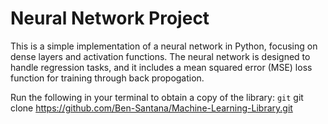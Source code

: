 # Neural Network Project

This is a simple implementation of a neural network in Python, focusing on dense layers and activation functions. The neural network is designed to handle regression tasks, and it includes a mean squared error (MSE) loss function for training through back propogation.

Run the following in your terminal to obtain a copy of the library:
```git```
git clone https://github.com/Ben-Santana/Machine-Learning-Library.git
```
